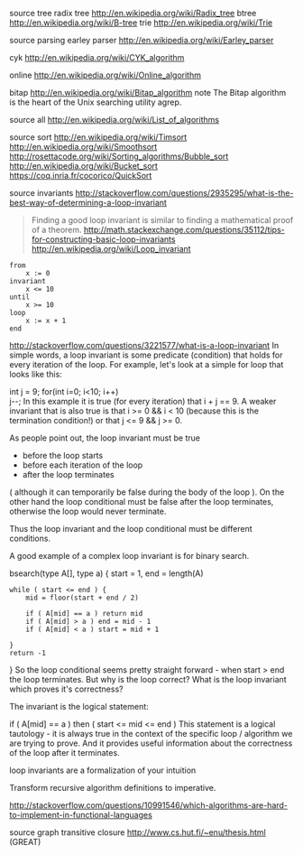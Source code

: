 
source tree
  radix tree
    http://en.wikipedia.org/wiki/Radix_tree
  btree
    http://en.wikipedia.org/wiki/B-tree
  trie
    http://en.wikipedia.org/wiki/Trie

source parsing
  earley parser
    http://en.wikipedia.org/wiki/Earley_parser

  cyk
    http://en.wikipedia.org/wiki/CYK_algorithm

  online
    http://en.wikipedia.org/wiki/Online_algorithm

  bitap
    http://en.wikipedia.org/wiki/Bitap_algorithm
    note The Bitap algorithm is the heart of the Unix searching utility agrep.

source all
  http://en.wikipedia.org/wiki/List_of_algorithms

source sort
  http://en.wikipedia.org/wiki/Timsort
  http://en.wikipedia.org/wiki/Smoothsort
  http://rosettacode.org/wiki/Sorting_algorithms/Bubble_sort
  http://en.wikipedia.org/wiki/Bucket_sort
  https://coq.inria.fr/cocorico/QuickSort

source invariants
  http://stackoverflow.com/questions/2935295/what-is-the-best-way-of-determining-a-loop-invariant
  > Finding a good loop invariant is similar to finding a mathematical proof of a theorem.
  http://math.stackexchange.com/questions/35112/tips-for-constructing-basic-loop-invariants
  http://en.wikipedia.org/wiki/Loop_invariant
  ```
  from
      x := 0
  invariant
      x <= 10
  until
      x >= 10
  loop
      x := x + 1
  end
  ```

http://stackoverflow.com/questions/3221577/what-is-a-loop-invariant
In simple words, a loop invariant is some predicate (condition) that holds for every iteration of the loop. For example, let's look at a simple for loop that looks like this:

int j = 9;
for(int i=0; i<10; i++)  
  j--;
In this example it is true (for every iteration) that i + j == 9. A weaker invariant that is also true is that
i >= 0 && i < 10 (because this is the termination condition!) or that j <= 9 && j >= 0.

As people point out, the loop invariant must be true

- before the loop starts
- before each iteration of the loop
- after the loop terminates

( although it can temporarily be false during the body of the loop ). On the other hand the loop conditional must be false after the loop terminates, otherwise the loop would never terminate.

Thus the loop invariant and the loop conditional must be different conditions.

A good example of a complex loop invariant is for binary search.

bsearch(type A[], type a) {
start = 1, end = length(A)

    while ( start <= end ) {
        mid = floor(start + end / 2)

        if ( A[mid] == a ) return mid
        if ( A[mid] > a ) end = mid - 1
        if ( A[mid] < a ) start = mid + 1

    }
    return -1

}
So the loop conditional seems pretty straight forward - when start > end the loop terminates. But why is the loop correct? What is the loop invariant which proves it's correctness?

The invariant is the logical statement:

if ( A[mid] == a ) then ( start <= mid <= end )
This statement is a logical tautology - it is always true in the context of the specific loop / algorithm we are trying to prove. And it provides useful information about the correctness of the loop after it terminates.

loop invariants are a formalization of your intuition

Transform recursive algorithm definitions to imperative.

http://stackoverflow.com/questions/10991546/which-algorithms-are-hard-to-implement-in-functional-languages

source graph transitive closure
  http://www.cs.hut.fi/~enu/thesis.html (GREAT)
